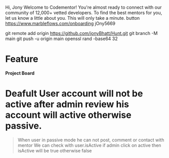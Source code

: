 Hi, Jony
Welcome to Codementor!
You're almost ready to connect with our community of 12,000+ vetted developers. To find the best mentors for you, let us know a little about you. This will only take a minute.
button
https://www.marbleflows.com/onboarding
jOny5669

git remote add origin https://github.com/jonyBhatt/Hunt.git
git branch -M main
git push -u origin main
openssl rand -base64 32

# Feature

**Project Board**

# Deafult User account will not be active after admin review his account will active otherwise passive.
> When user in passive mode he can not post, comment or contact with mentor
> We can check with user.isActive if admin click on active then isActive will  be true otherwise false